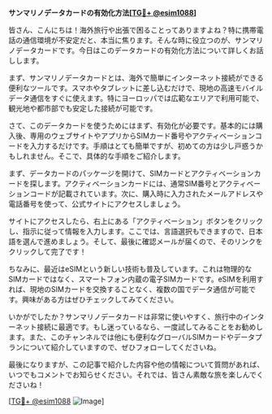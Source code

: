 **サンマリノデータカードの有効化方法[[TG💪+ @esim1088](https://t.me/s/esim1088)]**

皆さん、こんにちは！海外旅行や出張で困ることってありますよね？特に携帯電話の通信環境が不安定だと、本当に焦ります。そんな時に役立つのが、サンマリノデータカードです。今日はこのデータカードの有効化方法について詳しくお話しします。

まず、サンマリノデータカードとは、海外で簡単にインターネット接続ができる便利なツールです。スマホやタブレットに差し込むだけで、現地の高速モバイルデータ通信をすぐに使えます。特にヨーロッパでは広範なエリアで利用可能で、観光地や都市部でも安定した接続が可能です。

さて、このデータカードを使うためにはまず、有効化が必要です。基本的には購入後、専用のウェブサイトやアプリからSIMカード番号やアクティベーションコードを入力するだけです。手順はとても簡単ですが、初めての方は少し戸惑うかもしれません。そこで、具体的な手順をご紹介します。

まず、データカードのパッケージを開けて、SIMカードとアクティベーションカードを探します。アクティベーションカードには、通常SIM番号とアクティベーションコードが記載されています。次に、購入時に入力されたメールアドレスや電話番号を使って、公式サイトにアクセスしましょう。

サイトにアクセスしたら、右上にある「アクティベーション」ボタンをクリックし、指示に従って情報を入力します。ここでは、言語選択もできますので、日本語を選んで進めましょう。そして、最後に確認メールが届くので、そのリンクをクリックして完了です！

ちなみに、最近はeSIMという新しい技術も普及しています。これは物理的なSIMカードではなく、スマートフォン内蔵の電子SIMカードです。eSIMを利用すれば、現地のSIMカードを交換することなく、複数の国でデータ通信が可能です。興味がある方はぜひチェックしてみてください。

いかがでしたか？サンマリノデータカードは非常に使いやすく、旅行中のインターネット接続に最適です。もし迷っているなら、一度試してみることをお勧めします。また、このチャンネルでは他にも便利なグローバルSIMカードやデータプランについて紹介していますので、ぜひフォローしてくださいね。

最後になりますが、この記事で紹介した内容や他の情報について質問があれば、いつでもコメントでお知らせください。それでは、皆さん素敵な旅を楽しんでくださいね！

[[TG💪+ @esim1088](https://t.me/s/esim1088) ![Image](https://i.postimg.cc/Y0z9fWf4/image.png)]